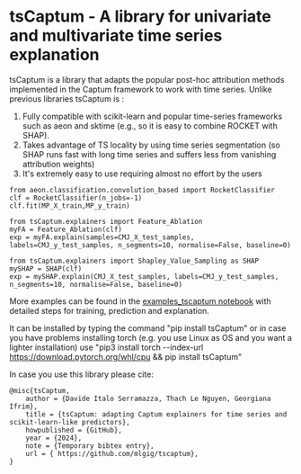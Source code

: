 # tsCaptum - A library for univariate and multivariate time series explanation

tsCaptum is a library that adapts the popular post-hoc attribution methods implemented in the Captum
framework to work with time series. Unlike previous libraries tsCaptum is :
1) Fully compatible with scikit-learn and popular time-series frameworks such as aeon and sktime (e.g., so it is easy to combine ROCKET with SHAP).
2) Takes advantage of TS locality by using time series segmentation (so SHAP runs fast with long time series and suffers less from vanishing attribution weights) 
3) It's extremely easy to use requiring almost no effort by the users

```
from aeon.classification.convolution_based import RocketClassifier
clf = RocketClassifier(n_jobs=-1)
clf.fit(MP_X_train,MP_y_train)

from tsCaptum.explainers import Feature_Ablation
myFA = Feature_Ablation(clf)
exp = myFA.explain(samples=CMJ_X_test_samples, labels=CMJ_y_test_samples, n_segments=10, normalise=False, baseline=0)

from tsCaptum.explainers import Shapley_Value_Sampling as SHAP
mySHAP = SHAP(clf)
exp = mySHAP.explain(CMJ_X_test_samples, labels=CMJ_y_test_samples,  n_segments=10, normalise=False, baseline=0)

```

More examples can be found in the [examples_tscaptum notebook](https://github.com/mlgig/tscaptum/blob/main/examples_tscaptum.ipynb) with detailed steps for training, prediction and 
explanation.

It can be installed by typing the command "pip install tsCaptum" or in case you have problems 
installing torch (e.g. you use Linux as OS and you want a lighter installation) use 
"pip3 install torch --index-url https://download.pytorch.org/whl/cpu && pip install tsCaptum"

In case you use this library please cite:
```
@misc{tsCaptum,
    author = {Davide Italo Serramazza, Thach Le Nguyen, Georgiana Ifrim},
    title = {tsCaptum: adapting Captum explainers for time series and scikit-learn-like predictors},
    howpublished = {GitHub},
    year = {2024},
    note = {Temporary bibtex entry},
    url = { https://github.com/mlgig/tscaptum},
}
```
